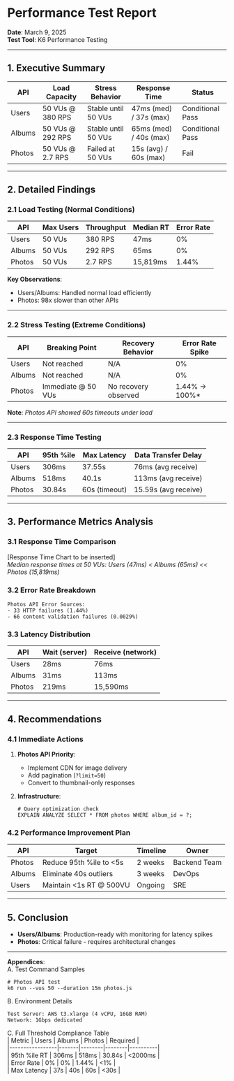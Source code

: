 # **Performance Test Report**  
**Date**: March 9, 2025  
**Test Tool**: K6 Performance Testing  

---

## **1. Executive Summary**  
| **API**  | **Load Capacity** | **Stress Behavior**       | **Response Time**       | **Status**       |  
|----------|--------------------|---------------------------|-------------------------|------------------|  
| Users    | 50 VUs @ 380 RPS   | Stable until 50 VUs       | 47ms (med) / 37s (max)  | Conditional Pass |  
| Albums   | 50 VUs @ 292 RPS   | Stable until 50 VUs       | 65ms (med) / 40s (max)  | Conditional Pass |  
| Photos   | 50 VUs @ 2.7 RPS   | Failed at 50 VUs          | 15s (avg) / 60s (max)   | Fail            |  

---

## **2. Detailed Findings**  

### **2.1 Load Testing (Normal Conditions)**  
| API    | Max Users | Throughput | Median RT | Error Rate |  
|--------|-----------|------------|-----------|------------|  
| Users  | 50 VUs    | 380 RPS    | 47ms      | 0%         |  
| Albums | 50 VUs    | 292 RPS    | 65ms      | 0%         |  
| Photos | 50 VUs    | 2.7 RPS    | 15,819ms  | 1.44%      |  

**Key Observations**:  
- Users/Albums: Handled normal load efficiently  
- Photos: 98x slower than other APIs  

---

### **2.2 Stress Testing (Extreme Conditions)**  
| API    | Breaking Point      | Recovery Behavior       | Error Rate Spike |  
|--------|---------------------|-------------------------|------------------|  
| Users  | Not reached         | N/A                     | 0%               |  
| Albums | Not reached         | N/A                     | 0%               |  
| Photos | Immediate @ 50 VUs  | No recovery observed    | 1.44% → 100%*    |  

**Note**: *Photos API showed 60s timeouts under load*  

---

### **2.3 Response Time Testing**  
| API    | 95th %ile | Max Latency  | Data Transfer Delay |  
|--------|-----------|--------------|---------------------|  
| Users  | 306ms     | 37.55s       | 76ms (avg receive)  |  
| Albums | 518ms     | 40.1s        | 113ms (avg receive) |  
| Photos | 30.84s    | 60s (timeout)| 15.59s (avg receive)|  

---

## **3. Performance Metrics Analysis**  

### **3.1 Response Time Comparison**  
[Response Time Chart to be inserted]  
*Median response times at 50 VUs: Users (47ms) < Albums (65ms) << Photos (15,819ms)*  

### **3.2 Error Rate Breakdown**  
```
Photos API Error Sources:
- 33 HTTP failures (1.44%)
- 66 content validation failures (0.0029%)
```

### **3.3 Latency Distribution**  
| API    | Wait (server) | Receive (network) |  
|--------|---------------|-------------------|  
| Users  | 28ms          | 76ms              |  
| Albums | 31ms          | 113ms             |  
| Photos | 219ms         | 15,590ms          |  

---

## **4. Recommendations**  

### **4.1 Immediate Actions**  
1. **Photos API Priority**:  
   - Implement CDN for image delivery  
   - Add pagination (`?limit=50`)  
   - Convert to thumbnail-only responses  

2. **Infrastructure**:  
   ```
   # Query optimization check
   EXPLAIN ANALYZE SELECT * FROM photos WHERE album_id = ?;
   ```

### **4.2 Performance Improvement Plan**  
| API    | Target                  | Timeline | Owner          |  
|--------|-------------------------|----------|----------------|  
| Photos | Reduce 95th %ile to <5s | 2 weeks  | Backend Team   |  
| Albums | Eliminate 40s outliers  | 3 weeks  | DevOps         |  
| Users  | Maintain <1s RT @ 500VU | Ongoing  | SRE            |  

---

## **5. Conclusion**  
- **Users/Albums**: Production-ready with monitoring for latency spikes  
- **Photos**: Critical failure - requires architectural changes  

---

**Appendices**:  
A. Test Command Samples  
```
# Photos API test
k6 run --vus 50 --duration 15m photos.js
```

B. Environment Details  
```
Test Server: AWS t3.xlarge (4 vCPU, 16GB RAM)
Network: 1Gbps dedicated
```

C. Full Threshold Compliance Table  
| Metric          | Users | Albums | Photos | Required |  
|-----------------|-------|--------|--------|----------|  
| 95th %ile RT    | 306ms | 518ms  | 30.84s | <2000ms  |  
| Error Rate      | 0%    | 0%     | 1.44%  | <1%      |  
| Max Latency     | 37s   | 40s    | 60s    | <30s     |  
